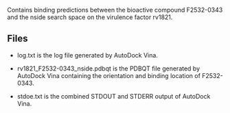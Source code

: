 Contains binding predictions between the bioactive compound F2532-0343 and the nside search space on the virulence factor rv1821.

## Files

- log.txt is the log file generated by AutoDock Vina.

- rv1821_F2532-0343_nside.pdbqt is the PDBQT file generated by AutoDock Vina containing the orientation and binding location of F2532-0343.

- stdoe.txt is the combined STDOUT and STDERR output of AutoDock Vina.

